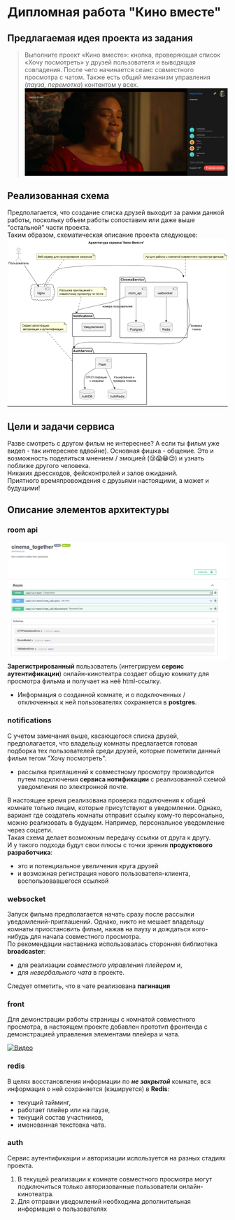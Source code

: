 # Дипломная работа "Кино вместе"

## Предлагаемая идея проекта из задания
> Выполните проект «Кино вместе»: кнопка, проверяющая список «Хочу посмотреть» 
у друзей пользователя и выводящая совпадения. 
После чего начинается сеанс совместного просмотра с чатом. 
Также есть общий механизм управления (_пауза, перемотка_) контентом у всех.
![img.png](img.png)


## Реализованная схема
Предполагается, что создание списка друзей выходит за рамки данной работы, 
поскольку объем работы сопоставим или даже выше "остальной" части проекта.  
Таким образом, схематическая описание проекта следующее:  
![img_1.png](img_1.png)

## Цели и задачи сервиса
Разве смотреть с другом фильм не интереснее? А если ты фильм уже видел - так интереснее вдвойне).
Основная фишка - общение. Это и возможность поделиться мнением / эмоцией (😢😱😁😍)
и узнать поближе другого человека.  
Никаких дресскодов, фейсконтролей и залов ожиданий.  
Приятного времяпровождения с друзьями настоящими, а может и будущими!

## Описание элементов архитектуры
### room api
![room.png](room.jpg)
**Зарегистрированный** пользователь (интегрируем **сервис аутентификации**) 
онлайн-кинотеатра создает общую комнату для просмотра фильма и получает на неё html-ссылку. 
  - Информация о созданной комнате, и о подключенных / отключенных к ней
  пользователях сохраняется в **postgres**.


### notifications
С учетом замечания выше, касающегося списка друзей, предполагается, 
что владельцу комнаты предлагается готовая подборка тех пользователей
среди друзей, которые пометили данный фильм тегом "Хочу посмотреть".  
  - рассылка приглашений к совместному просмотру производится путем подключения 
**сервиса нотификации** с реализованной схемой уведомления по электронной почте.  

В настоящее время реализована проверка подключения к общей комнате только лицам, 
которые присутствуют в уведомлении. 
Однако, вариант где создатель комнаты отправит ссылку кому-то персонально, можно реализовать в будущем.
Например, персональное уведомление через соцсети.  
Такая схема делает возможным передачу ссылки от друга к другу.  
И у такого подхода будут свои плюсы с точки зрения **продуктового разработчика**:
- это и потенциальное увеличения круга друзей
- и возможная регистрация нового пользователя-клиента, воспользовавшегося ссылкой

### websocket  
Запуск фильма предполагается начать сразу после рассылки уведомлений-приглашений.
Однако, никто не мешает владельцу комнаты приостановить фильм, нажав на паузу
и дождаться кого-нибудь для начала совместного просмотра.  
По рекомендации наставника использовалась сторонняя библиотека **broadcaster**:
  - для реализации _совместного управления плейером_ и,
  - для _невербального чата_ в проекте.

Следует отметить, что в чате реализована **пагинация**
 


### front
Для демонстрации работы страницы с комнатой совместного просмотра, в настоящем проекте
добавлен прототип фронтенда с демонстрацией управления элементами плейера и чата.

[![Видео](https://img.youtube.com/vi/VIDEO_ID/0.jpg)](https://www.youtube.com/watch?v=dLK4VygTwNg)

###  redis
В целях восстановления информации по **_не закрытой_** комнате, вся информация о ней
сохраняется (кэшируется) в **Redis**:
- текущий тайминг, 
- работает плейер или на паузе,
- текущий состав участников, 
- именованная текстовка чата.

### auth
Сервис аутентификации и авторизации используется на разных стадиях проекта.
1. В текущей реализации к комнате совместного просмотра могут подключиться только
авторизованные пользователи онлайн-кинотеатра.
2. Для отправки уведомлений необходима дополнительная информация о пользователях

